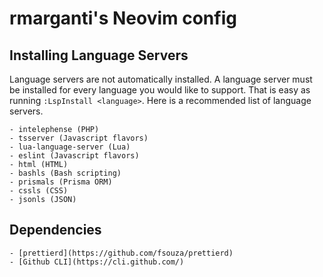 # rmarganti's Neovim config

## Installing Language Servers

Language servers are not automatically installed. A language server must be
installed for every language you would like to support. That is easy as running
`:LspInstall <language>`. Here is a recommended list of language servers.

    - intelephense (PHP)
    - tsserver (Javascript flavors)
    - lua-language-server (Lua)
    - eslint (Javascript flavors)
    - html (HTML)
    - bashls (Bash scripting)
    - prismals (Prisma ORM)
    - cssls (CSS)
    - jsonls (JSON)

## Dependencies

    - [prettierd](https://github.com/fsouza/prettierd)
    - [Github CLI](https://cli.github.com/)
